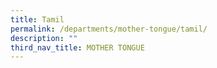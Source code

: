 ```yaml
---
title: Tamil
permalink: /departments/mother-tongue/tamil/
description: ""
third_nav_title: MOTHER TONGUE
---
```

